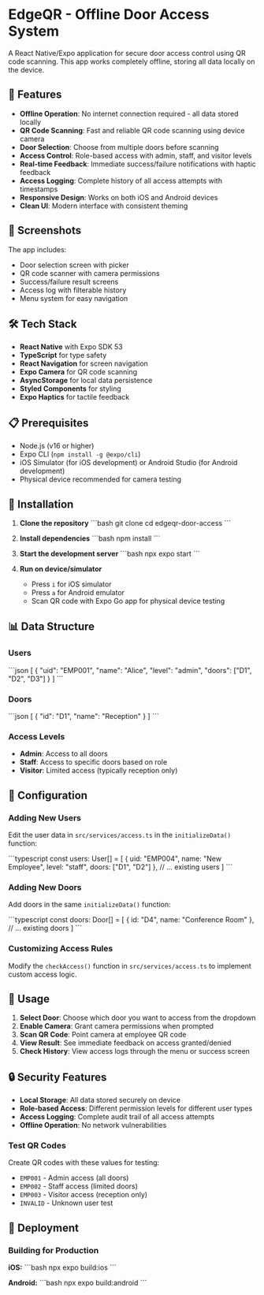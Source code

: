 # EdgeQR - Offline Door Access System

A React Native/Expo application for secure door access control using QR code scanning. This app works completely offline, storing all data locally on the device.

## 🚀 Features

- **Offline Operation**: No internet connection required - all data stored locally
- **QR Code Scanning**: Fast and reliable QR code scanning using device camera
- **Door Selection**: Choose from multiple doors before scanning
- **Access Control**: Role-based access with admin, staff, and visitor levels
- **Real-time Feedback**: Immediate success/failure notifications with haptic feedback
- **Access Logging**: Complete history of all access attempts with timestamps
- **Responsive Design**: Works on both iOS and Android devices
- **Clean UI**: Modern interface with consistent theming

## 📱 Screenshots

The app includes:
- Door selection screen with picker
- QR code scanner with camera permissions
- Success/failure result screens
- Access log with filterable history
- Menu system for easy navigation

## 🛠 Tech Stack

- **React Native** with Expo SDK 53
- **TypeScript** for type safety
- **React Navigation** for screen navigation
- **Expo Camera** for QR code scanning
- **AsyncStorage** for local data persistence
- **Styled Components** for styling
- **Expo Haptics** for tactile feedback

## 📋 Prerequisites

- Node.js (v16 or higher)
- Expo CLI (`npm install -g @expo/cli`)
- iOS Simulator (for iOS development) or Android Studio (for Android development)
- Physical device recommended for camera testing

## 🚀 Installation

1. **Clone the repository**
   \`\`\`bash
   git clone <repository-url>
   cd edgeqr-door-access
   \`\`\`

2. **Install dependencies**
   \`\`\`bash
   npm install
   \`\`\`

3. **Start the development server**
   \`\`\`bash
   npx expo start
   \`\`\`

4. **Run on device/simulator**
   - Press `i` for iOS simulator
   - Press `a` for Android emulator
   - Scan QR code with Expo Go app for physical device testing

## 📊 Data Structure

### Users
\`\`\`json
[
  {
    "uid": "EMP001",
    "name": "Alice",
    "level": "admin",
    "doors": ["D1", "D2", "D3"]
  }
]
\`\`\`

### Doors
\`\`\`json
[
  {
    "id": "D1",
    "name": "Reception"
  }
]
\`\`\`

### Access Levels
- **Admin**: Access to all doors
- **Staff**: Access to specific doors based on role
- **Visitor**: Limited access (typically reception only)

## 🔧 Configuration

### Adding New Users
Edit the user data in `src/services/access.ts` in the `initializeData()` function:

\`\`\`typescript
const users: User[] = [
  { uid: "EMP004", name: "New Employee", level: "staff", doors: ["D1", "D2"] },
  // ... existing users
]
\`\`\`

### Adding New Doors
Add doors in the same `initializeData()` function:

\`\`\`typescript
const doors: Door[] = [
  { id: "D4", name: "Conference Room" },
  // ... existing doors
]
\`\`\`

### Customizing Access Rules
Modify the `checkAccess()` function in `src/services/access.ts` to implement custom access logic.

## 📱 Usage

1. **Select Door**: Choose which door you want to access from the dropdown
2. **Enable Camera**: Grant camera permissions when prompted
3. **Scan QR Code**: Point camera at employee QR code
4. **View Result**: See immediate feedback on access granted/denied
5. **Check History**: View access logs through the menu or success screen

## 🔒 Security Features

- **Local Storage**: All data stored securely on device
- **Role-based Access**: Different permission levels for different user types
- **Access Logging**: Complete audit trail of all access attempts
- **Offline Operation**: No network vulnerabilities

### Test QR Codes
Create QR codes with these values for testing:
- `EMP001` - Admin access (all doors)
- `EMP002` - Staff access (limited doors)
- `EMP003` - Visitor access (reception only)
- `INVALID` - Unknown user test

## 🚀 Deployment

### Building for Production

**iOS:**
\`\`\`bash
npx expo build:ios
\`\`\`

**Android:**
\`\`\`bash
npx expo build:android
\`\`\`
